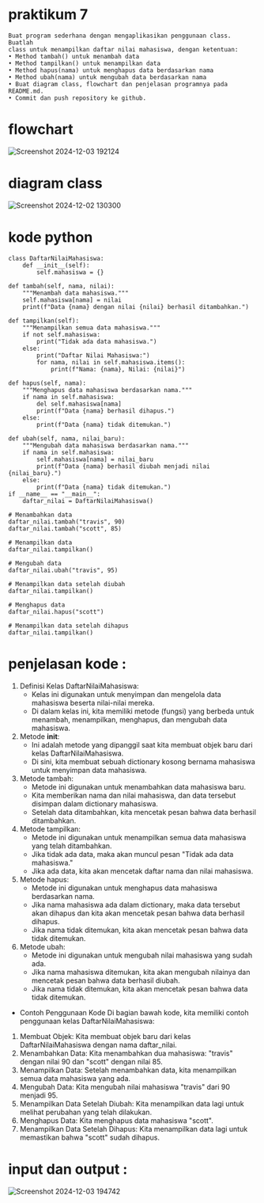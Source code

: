 # praktikum 7
    Buat program sederhana dengan mengaplikasikan penggunaan class. Buatlah
    class untuk menampilkan daftar nilai mahasiswa, dengan ketentuan:
    • Method tambah() untuk menambah data
    • Method tampilkan() untuk menampilkan data
    • Method hapus(nama) untuk menghapus data berdasarkan nama
    • Method ubah(nama) untuk mengubah data berdasarkan nama
    • Buat diagram class, flowchart dan penjelasan programnya pada README.md.
    • Commit dan push repository ke github.

# flowchart 

![Screenshot 2024-12-03 192124](https://github.com/user-attachments/assets/ec68f3f9-219e-4c84-b17b-e846ee23a3c7)

# diagram class
![Screenshot 2024-12-02 130300](https://github.com/user-attachments/assets/60084022-6da1-447f-9109-de3b8015e249)

# kode python
    
    class DaftarNilaiMahasiswa:
        def __init__(self):  
            self.mahasiswa = {}

    def tambah(self, nama, nilai):
        """Menambah data mahasiswa."""
        self.mahasiswa[nama] = nilai
        print(f"Data {nama} dengan nilai {nilai} berhasil ditambahkan.")

    def tampilkan(self):
        """Menampilkan semua data mahasiswa."""
        if not self.mahasiswa: 
            print("Tidak ada data mahasiswa.")
        else:
            print("Daftar Nilai Mahasiswa:")
            for nama, nilai in self.mahasiswa.items():
                print(f"Nama: {nama}, Nilai: {nilai}")

    def hapus(self, nama):
        """Menghapus data mahasiswa berdasarkan nama."""
        if nama in self.mahasiswa:
            del self.mahasiswa[nama]
            print(f"Data {nama} berhasil dihapus.")
        else:
            print(f"Data {nama} tidak ditemukan.")

    def ubah(self, nama, nilai_baru): 
        """Mengubah data mahasiswa berdasarkan nama."""
        if nama in self.mahasiswa:
            self.mahasiswa[nama] = nilai_baru
            print(f"Data {nama} berhasil diubah menjadi nilai {nilai_baru}.")
        else:
            print(f"Data {nama} tidak ditemukan.")
    if __name__ == "__main__":
        daftar_nilai = DaftarNilaiMahasiswa()

    # Menambahkan data
    daftar_nilai.tambah("travis", 90)
    daftar_nilai.tambah("scott", 85)

    # Menampilkan data
    daftar_nilai.tampilkan()

    # Mengubah data
    daftar_nilai.ubah("travis", 95)

    # Menampilkan data setelah diubah
    daftar_nilai.tampilkan()

    # Menghapus data
    daftar_nilai.hapus("scott")

    # Menampilkan data setelah dihapus 
    daftar_nilai.tampilkan()  

 # penjelasan kode :
 1. Definisi Kelas DaftarNilaiMahasiswa:
    - Kelas ini digunakan untuk menyimpan dan mengelola data mahasiswa beserta nilai-nilai mereka.
    - Di dalam kelas ini, kita memiliki metode (fungsi) yang berbeda untuk menambah, menampilkan, menghapus, dan mengubah data mahasiswa.
 2. Metode __init__:
    - Ini adalah metode yang dipanggil saat kita membuat objek baru dari kelas DaftarNilaiMahasiswa.
    - Di sini, kita membuat sebuah dictionary kosong bernama mahasiswa untuk menyimpan data mahasiswa.
 3. Metode tambah:
    - Metode ini digunakan untuk menambahkan data mahasiswa baru.
    - Kita memberikan nama dan nilai mahasiswa, dan data tersebut disimpan dalam dictionary mahasiswa.
    - Setelah data ditambahkan, kita mencetak pesan bahwa data berhasil ditambahkan.
 4. Metode tampilkan:
    - Metode ini digunakan untuk menampilkan semua data mahasiswa yang telah ditambahkan.
    - Jika tidak ada data, maka akan muncul pesan "Tidak ada data mahasiswa."
    - Jika ada data, kita akan mencetak daftar nama dan nilai mahasiswa.
 5. Metode hapus:
    - Metode ini digunakan untuk menghapus data mahasiswa berdasarkan nama.
    - Jika nama mahasiswa ada dalam dictionary, maka data tersebut akan dihapus dan kita akan mencetak pesan bahwa data berhasil dihapus.
    - Jika nama tidak ditemukan, kita akan mencetak pesan bahwa data tidak ditemukan.
 6. Metode ubah:
    - Metode ini digunakan untuk mengubah nilai mahasiswa yang sudah ada.
    - Jika nama mahasiswa ditemukan, kita akan mengubah nilainya dan mencetak pesan bahwa data berhasil diubah.
    - Jika nama tidak ditemukan, kita akan mencetak pesan bahwa data tidak ditemukan.
  - Contoh Penggunaan Kode
    Di bagian bawah kode, kita memiliki contoh penggunaan kelas DaftarNilaiMahasiswa:
1. Membuat Objek:
   Kita membuat objek baru dari kelas DaftarNilaiMahasiswa dengan nama daftar_nilai.
2. Menambahkan Data:
   Kita menambahkan dua mahasiswa: "travis" dengan nilai 90 dan "scott" dengan nilai 85.
3. Menampilkan Data:
   Setelah menambahkan data, kita menampilkan semua data mahasiswa yang ada.
4. Mengubah Data:
   Kita mengubah nilai mahasiswa "travis" dari 90 menjadi 95.
5. Menampilkan Data Setelah Diubah:
   Kita menampilkan data lagi untuk melihat perubahan yang telah dilakukan.
6. Menghapus Data:
   Kita menghapus data mahasiswa "scott".
7. Menampilkan Data Setelah Dihapus:
   Kita menampilkan data lagi untuk memastikan bahwa "scott" sudah dihapus.

# input dan output :
![Screenshot 2024-12-03 194742](https://github.com/user-attachments/assets/e4f1fe93-a54e-4a6d-a8f8-dfcc08f0b458)
